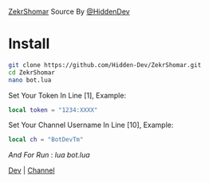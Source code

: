 [ZekrShomar](https://t.me/ZekrShomar_RoBoT) Source By [@HiddenDev](https://t.me/HiddenDev)

# Install
```bash
git clone https://github.com/Hidden-Dev/ZekrShomar.git
cd ZekrShomar
nano bot.lua 
```
Set Your Token In Line [1], Example:
```lua
local token = "1234:XXXX"
```
Set Your Channel Username In Line [10], Example:
```lua
local ch = "BotDevTm"
```
*And For Run* : _lua bot.lua_

[Dev](https://t.me/HiddenDev) | [Channel](https://t.me/BotDevTm)
